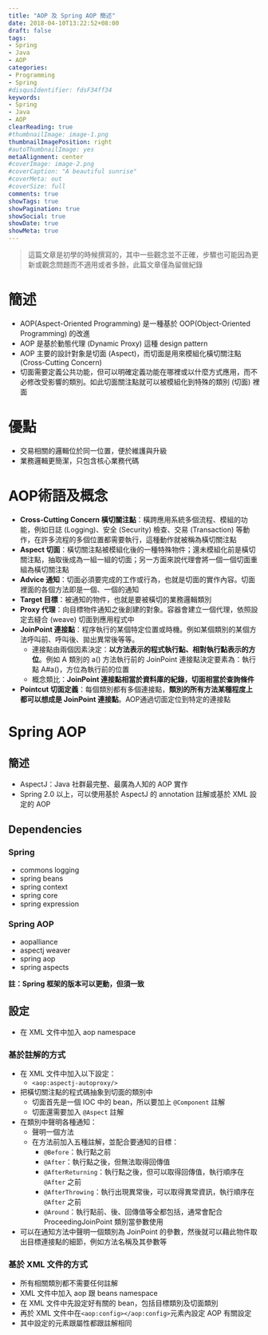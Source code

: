 ```yaml
---
title: "AOP 及 Spring AOP 簡述"
date: 2018-04-10T13:22:52+08:00
draft: false
tags:
- Spring
- Java
- AOP
categories:
- Programming
- Spring
#disqusIdentifier: fdsF34ff34
keywords:
- Spring
- Java
- AOP
clearReading: true
#thumbnailImage: image-1.png
thumbnailImagePosition: right
#autoThumbnailImage: yes
metaAlignment: center
#coverImage: image-2.png
#coverCaption: "A beautiful sunrise"
#coverMeta: out
#coverSize: full
comments: true
showTags: true
showPagination: true
showSocial: true
showDate: true
showMeta: true
---
```

<!-- toc -->

> 這篇文章是初學的時候撰寫的，其中一些觀念並不正確，步驟也可能因為更新或觀念問題而不適用或者多餘，此篇文章僅為留做紀錄

# 簡述

- AOP(Aspect-Oriented Programming) 是一種基於 OOP(Object-Oriented Programming) 的改進
- AOP 是基於動態代理 (Dynamic Proxy) 這種 design pattern
- AOP 主要的設計對象是切面 (Aspect)，而切面是用來模組化橫切關注點 (Cross-Cutting Concern)
- 切面需要定義公共功能，但可以明確定義功能在哪裡或以什麼方式應用，而不必修改受影響的類別。如此切面關注點就可以被模組化到特殊的類別 (切面) 裡面

# 優點

- 交易相關的邏輯位於同一位置，便於維護與升級
- 業務邏輯更簡潔，只包含核心業務代碼

# AOP術語及概念

- **Cross-Cutting Concern 橫切關注點**：橫跨應用系統多個流程、模組的功能，例如日誌 (Logging)、安全 (Security) 檢查、交易 (Transaction) 等動作，在許多流程的多個位置都需要執行，這種動作就被稱為橫切關注點
- **Aspect 切面**：橫切關注點被模組化後的一種特殊物件；還未模組化前是橫切關注點，抽取後成為一組一組的切面；另一方面來說代理會將一個一個切面重組為橫切關注點
- **Advice 通知**：切面必須要完成的工作或行為，也就是切面的實作內容。切面裡面的各個方法即是一個、一個的通知
- **Target 目標**：被通知的物件，也就是要被橫切的業務邏輯類別
- **Proxy 代理**：向目標物件通知之後創建的對象。容器會建立一個代理，依照設定去縫合 (weave) 切面到應用程式中
- **JoinPoint 連接點**：程序執行的某個特定位置或時機。例如某個類別的某個方法呼叫前、呼叫後、拋出異常後等等。
	- 連接點由兩個因素決定：**以方法表示的程式執行點、相對執行點表示的方位**。例如 A 類別的 a() 方法執行前的 JoinPoint 連接點決定要素為：執行點 A#a()，方位為執行前的位置
	- 概念類比：**JoinPoint 連接點相當於資料庫的紀錄，切面相當於查詢條件**
- **Pointcut 切面定義**：每個類別都有多個連接點，**類別的所有方法某種程度上都可以想成是 JoinPoint 連接點**。AOP通過切面定位到特定的連接點

# Spring AOP

## 簡述

- AspectJ：Java 社群最完整、最廣為人知的 AOP 實作
- Spring 2.0 以上，可以使用基於 AspectJ 的 annotation 註解或基於 XML 設定的 AOP

## Dependencies

### Spring

- commons logging
- spring beans
- spring context
- spring core
- spring expression

### Spring AOP

- aopalliance
- aspectj weaver
- spring aop
- spring aspects

**註：Spring 框架的版本可以更動，但須一致**

## 設定

- 在 XML 文件中加入 aop namespace

### 基於註解的方式

- 在 XML 文件中加入以下設定：
	- `<aop:aspectj-autoproxy/>`
- 把橫切關注點的程式碼抽象到切面的類別中
	- 切面首先是一個 IOC 中的 bean，所以要加上 `@Component` 註解
	- 切面還需要加入 `@Aspect` 註解
- 在類別中聲明各種通知：
	- 聲明一個方法
	- 在方法前加入五種註解，並配合要通知的目標：
		- `@Before`：執行點之前
		- `@After`：執行點之後，但無法取得回傳值
		- `@AfterReturning`：執行點之後，但可以取得回傳值，執行順序在 `@After` 之前
		- `@AfterThrowing`：執行出現異常後，可以取得異常資訊，執行順序在 `@After` 之前
		- `@Around`：執行點前、後、回傳值等全都包括，通常會配合 ProceedingJoinPoint 類別當參數使用
- 可以在通知方法中聲明一個類別為 JoinPoint 的參數，然後就可以藉此物件取出目標連接點的細節，例如方法名稱及其參數等

### 基於 XML 文件的方式

- 所有相關類別都不需要任何註解
- XML 文件中加入 aop 跟 beans namespace
- 在 XML 文件中先設定好有關的 bean，包括目標類別及切面類別
- 再於 XML 文件中在`<aop:config></aop:config>`元素內設定 AOP 有關設定
- 其中設定的元素跟屬性都跟註解相同